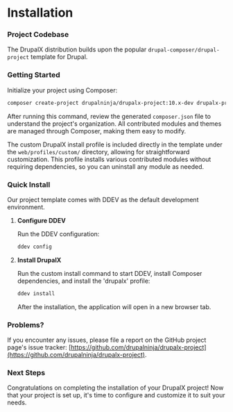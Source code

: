 # Installation

### Project Codebase

The DrupalX distribution builds upon the popular `drupal-composer/drupal-project` template for Drupal.

### **Getting Started**

Initialize your project using Composer:

```bash
composer create-project drupalninja/drupalx-project:10.x-dev drupalx-project --no-interaction
```

After running this command, review the generated `composer.json` file to understand the project's organization. All contributed modules and themes are managed through Composer, making them easy to modify.

The custom DrupalX install profile is included directly in the template under the `web/profiles/custom/` directory, allowing for straightforward customization. This profile installs various contributed modules without requiring dependencies, so you can uninstall any module as needed.

### **Quick Install**

Our project template comes with DDEV as the default development environment.

1.  **Configure DDEV**

    Run the DDEV configuration:

    ```bash
    ddev config
    ```
2.  **Install DrupalX**

    Run the custom install command to start DDEV, install Composer dependencies, and install the 'drupalx' profile:

    ```bash
    ddev install
    ```

    After the installation, the application will open in a new browser tab.

### **Problems?**

If you encounter any issues, please file a report on the GitHub project page's issue tracker: [https://github.com/drupalninja/drupalx-project](https://github.com/drupalninja/drupalx-project).

### Next Steps

Congratulations on completing the installation of your DrupalX project! Now that your project is set up, it's time to configure and customize it to suit your needs.
